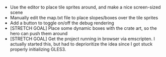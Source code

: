 * Use the editor to place tile sprites around, and make a nice screen-sized scene
* Manually edit the map.txt file to place slopes/boxes over the tile sprites
* Add a button to toggle on/off the debug rendering
* [STRETCH GOAL] Place some dynamic boxes with the crate art, so the hero can push them around
* [STRETCH GOAL] Get the project running in browser via emscripten. I actually started this, but had to deprioritize the idea since I got stuck properly initializing GLES3.
